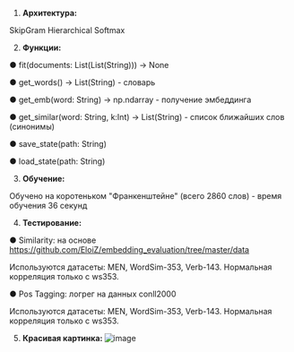 1. <b> Архитектура: </b>

  SkipGram Hierarchical Softmax
  
2. <b> Функции: </b>

  ●	fit(documents: List(List(String))) -> None
  
  ●	get_words() -> List(String) - словарь
  
  ●	get_emb(word: String) -> np.ndarray - получение эмбеддинга
  
  ●	get_similar(word: String,  k:Int) -> List(String) - список ближайших слов (синонимы)
  
  ●	save_state(path: String)
  
  ●	load_state(path: String)
  
3. <b> Обучение: </b>

  Обучено на коротеньком "Франкенштейне" (всего 2860 слов) - время обучения 36 секунд
  
4. <b> Тестирование: </b>

  ●	Similarity: на основе https://github.com/EloiZ/embedding_evaluation/tree/master/data
  
   Используются датасеты: MEN, WordSim-353, Verb-143. Нормальная корреляция только с ws353.
    
  ●	Pos Tagging: логрег на данных conll2000  
  
   Используются датасеты: MEN, WordSim-353, Verb-143. Нормальная корреляция только с ws353.
    
5. <b> Красивая картинка: </b>
![image](https://user-images.githubusercontent.com/20374616/58386813-fda6ad80-800d-11e9-8eff-cd8d8d14aca8.png)
